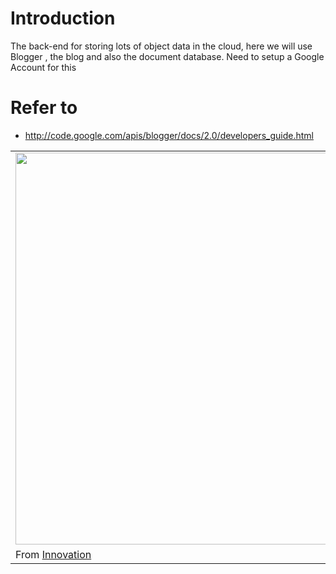 # Introduction #

The back-end for storing lots of object data in the cloud, here we will use Blogger , the blog and also the document database. Need to setup a Google Account for this


# Refer to #

  * http://code.google.com/apis/blogger/docs/2.0/developers_guide.html

<table><tr><td><a href='https://picasaweb.google.com/lh/photo/hEs_AnrWqcpyAQ_owG8NtA?feat=embedwebsite'><img src='https://lh3.googleusercontent.com/_GbQbI3xSYKg/Taqsew51yaI/AAAAAAAABfk/KYjUSfkofUI/s800/Cloud%20Architecture%20for%20FIS%20version%202.JPG' height='627' width='679' /></a></td></tr><tr><td>From <a href='https://picasaweb.google.com/tantrieuf31/Innovation?feat=embedwebsite'>Innovation</a></td></tr></table>